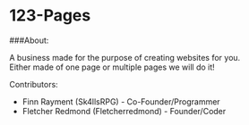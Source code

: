 123-Pages
=========

###About:

A business made for the purpose of creating websites for you.  
Either made of one page or multiple pages we will do it!

Contributors:  
- Finn Rayment (Sk4llsRPG) - Co-Founder/Programmer  
- Fletcher Redmond (Fletcherredmond) - Founder/Coder
